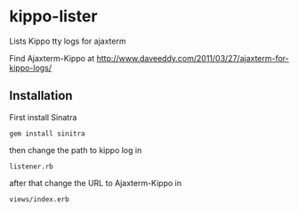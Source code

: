 kippo-lister
============

Lists Kippo tty logs for ajaxterm

Find Ajaxterm-Kippo at http://www.daveeddy.com/2011/03/27/ajaxterm-for-kippo-logs/

Installation
------------

First install Sinatra
```
gem install sinitra
```

then change the path to kippo log in 
```
listener.rb
```

after that change the URL to Ajaxterm-Kippo in
```
views/index.erb
```
